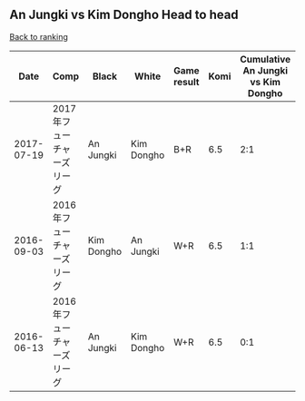 ## An Jungki vs Kim Dongho Head to head

[Back to ranking](../../index.md)




| **Date** | **Comp** | **Black** | **White** | **Game result** | **Komi** | **Cumulative An Jungki vs Kim Dongho** | **An Jungki streak** | **Kim Dongho streak** | 
| --- | --- | --- | --- | --- | --- | --- | --- | --- |
| 2017-07-19 | 2017年フューチャーズリーグ | An Jungki | Kim Dongho | B+R | 6.5 | 2:1 | 2 | 0 | 
| 2016-09-03 | 2016年フューチャーズリーグ | Kim Dongho | An Jungki | W+R | 6.5 | 1:1 | 1 | 0 | 
| 2016-06-13 | 2016年フューチャーズリーグ | An Jungki | Kim Dongho | W+R | 6.5 | 0:1 | 0 | 1 |




